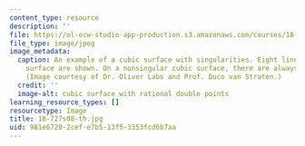 ```yaml
---
content_type: resource
description: ''
file: https://ol-ocw-studio-app-production.s3.amazonaws.com/courses/18-727-topics-in-algebraic-geometry-algebraic-surfaces-spring-2008/981e67202cefe7b513f53353fcd6b7aa_18-727s08-th.jpg
file_type: image/jpeg
image_metadata:
  caption: An example of a cubic surface with singularities. Eight lines on the cubic
    surface are shown. On a nonsingular cubic surface, there are always 27 lines.
    (Image courtesy of Dr. Oliver Labs and Prof. Duco van Straten.)
  credit: ''
  image-alt: cubic surface with rational double points
learning_resource_types: []
resourcetype: Image
title: 18-727s08-th.jpg
uid: 981e6720-2cef-e7b5-13f5-3353fcd6b7aa
---
```

